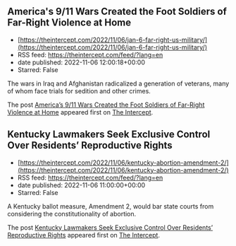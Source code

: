 ## America's 9/11 Wars Created the Foot Soldiers of Far-Right Violence at Home
 - [https://theintercept.com/2022/11/06/jan-6-far-right-us-military/](https://theintercept.com/2022/11/06/jan-6-far-right-us-military/)
 - RSS feed: https://theintercept.com/feed/?lang=en
 - date published: 2022-11-06 12:00:18+00:00
 - Starred: False

<p>The wars in Iraq and Afghanistan radicalized a generation of veterans, many of whom face trials for sedition and other crimes.</p>
<p>The post <a href="https://theintercept.com/2022/11/06/jan-6-far-right-us-military/" rel="nofollow">America&#8217;s 9/11 Wars Created the Foot Soldiers of Far-Right Violence at Home</a> appeared first on <a href="https://theintercept.com" rel="nofollow">The Intercept</a>.</p>

## Kentucky Lawmakers Seek Exclusive Control Over Residents’ Reproductive Rights
 - [https://theintercept.com/2022/11/06/kentucky-abortion-amendment-2/](https://theintercept.com/2022/11/06/kentucky-abortion-amendment-2/)
 - RSS feed: https://theintercept.com/feed/?lang=en
 - date published: 2022-11-06 11:00:00+00:00
 - Starred: False

<p>A Kentucky ballot measure, Amendment 2, would bar state courts from considering the constitutionality of abortion.</p>
<p>The post <a href="https://theintercept.com/2022/11/06/kentucky-abortion-amendment-2/" rel="nofollow">Kentucky Lawmakers Seek Exclusive Control Over Residents’ Reproductive Rights</a> appeared first on <a href="https://theintercept.com" rel="nofollow">The Intercept</a>.</p>
